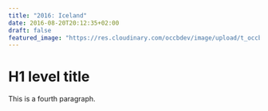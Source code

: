 ```yaml
---
title: "2016: Iceland"
date: 2016-08-20T20:12:35+02:00
draft: false
featured_image: "https://res.cloudinary.com/occbdev/image/upload/t_occbdev_gallery_teaser/images/travel/2016/iceland/Island-116.jpg"
---
```


# H1 level title

This is a fourth paragraph.